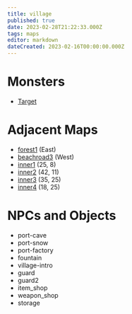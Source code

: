 ```yaml
---
title: village
published: true
date: 2023-02-28T21:22:33.000Z
tags: maps
editor: markdown
dateCreated: 2023-02-16T00:00:00.000Z
---
```



# Monsters
 * [Target](/monsters/target)

# Adjacent Maps
 * [forest1](/maps/forest1) (East)
 * [beachroad3](/maps/beachroad3) (West)
 * [inner1](/maps/inner1) (25, 8)
 * [inner2](/maps/inner2) (42, 11)
 * [inner3](/maps/inner3) (35, 25)
 * [inner4](/maps/inner4) (18, 25)

# NPCs and Objects
 * port-cave
 * port-snow
 * port-factory
 * fountain
 * village-intro
 * guard
 * guard2
 * item_shop
 * weapon_shop
 * storage
